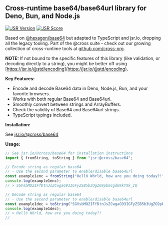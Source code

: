 ## Cross-runtime base64/base64url library for Deno, Bun, and Node.js

[![JSR Version](https://jsr.io/badges/@cross/base64?ver=bust)](https://jsr.io/@cross/base64) [![JSR Score](https://jsr.io/badges/@cross/base64/score?ver=bust)](https://jsr.io/@cross/base64/score)

Based on [@hexagon/base64](https://github.com/hexagon/base64) but adapted to TypeScript and jsr.io, dropping all the legacy tooling. Part of the @cross suite - check out our growing collection of
cross-runtime tools at [github.com/cross-org](https://github.com/cross-org).

**NOTE:** If not bound to the specific features of this library (like validation, or decoding directly to a string), you might be better off using
[https://jsr.io/@std/encoding](https://jsr.io/@std/encoding).

**Key Features:**

- Encode and decode Base64 data in Deno, Node.js, Bun, and your favorite browsers.
- Works with both regular Base64 and Base64url.
- Smoothly convert between strings and ArrayBuffers.
- Check the validity of Base64 and Base64url strings.
- TypeScript typings included.

**Installation:**

See [jsr.io/@cross/base64](https://jsr.io/@cross/base64)

**Usage:**

```javascript
// See jsr.io/@cross/base64 for installation instructions
import { fromString, toString } from "jsr:@cross/base64";

// Encode string as regular base64
// - Use the second parameter to enable/disable base64url
const example1enc = fromString("Hellö Wörld, how are you doing today?!", true);
console.log(example1enc);
// > SGVsbMO2IFfDtnJsZCwgaG93IGFyZSB5b3UgZG9pbmcgdG9kYXk_IQ

// Decode string as regular base64
// - Use the second parameter to enable/disable base64url
const example1dec = toString("SGVsbMO2IFfDtnJsZCwgaG93IGFyZSB5b3UgZG9pbmcgdG9kYXk_IQ", true);
console.log(example1dec);
// > Hellö Wörld, how are you doing today?!
//
```
